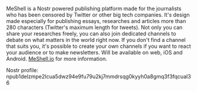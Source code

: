 MeShell is a Nostr powered publishing platform made for the journalists who has been censored by Twitter or other big tech companies.
It's design made especially for publishing essays, researches and articles more than 280 characters (Twitter's maximum length for tweets).
Not only you can share your researches freely, you can also join dedicated channels to debate on what matters in the world right now.
If you don't find a channel that suits you, it's possible to create your own channels if you want to react your audience or to make newsletters.
Will be available on web, iOS and Android.
[MeShell.io](https://meshell.io) for more information.

Nostr profile: npub1delzmpe2lcua5dwz94e9fu79u2kj7mmdrsqg0kyyh0a8gmq3f3fqcual36
